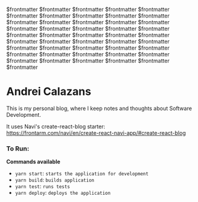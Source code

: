 $frontmatter
$frontmatter
$frontmatter
$frontmatter
$frontmatter
$frontmatter
$frontmatter
$frontmatter
$frontmatter
$frontmatter
$frontmatter
$frontmatter
$frontmatter
$frontmatter
$frontmatter
$frontmatter
$frontmatter
$frontmatter
$frontmatter
$frontmatter
$frontmatter
$frontmatter
$frontmatter
$frontmatter
$frontmatter
$frontmatter
$frontmatter
$frontmatter
$frontmatter
$frontmatter
$frontmatter
$frontmatter
$frontmatter
$frontmatter
$frontmatter
$frontmatter
$frontmatter
$frontmatter
$frontmatter
$frontmatter
$frontmatter
$frontmatter
$frontmatter
$frontmatter
$frontmatter
$frontmatter
# Andrei Calazans

This is my personal blog, where I keep notes and thoughts about Software Development.

It uses Navi's create-react-blog starter:
https://frontarm.com/navi/en/create-react-navi-app/#create-react-blog


### To Run:

**Commands available**

- `yarn start`: `starts the application for development`
- `yarn build`: `builds application`
- `yarn test`: `runs tests`
- `yarn deploy`: `deploys the application`

